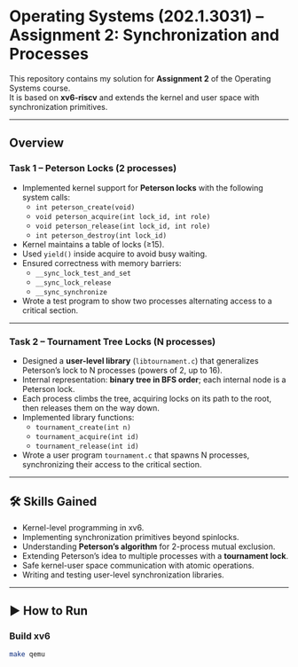 # Operating Systems (202.1.3031) – Assignment 2: Synchronization and Processes

This repository contains my solution for **Assignment 2** of the Operating Systems course.  
It is based on **xv6-riscv** and extends the kernel and user space with synchronization primitives.

---

## Overview

### Task 1 – Peterson Locks (2 processes)
- Implemented kernel support for **Peterson locks** with the following system calls:
  - `int peterson_create(void)`
  - `void peterson_acquire(int lock_id, int role)`
  - `void peterson_release(int lock_id, int role)`
  - `int peterson_destroy(int lock_id)`
- Kernel maintains a table of locks (≥15).  
- Used `yield()` inside acquire to avoid busy waiting.  
- Ensured correctness with memory barriers:
  - `__sync_lock_test_and_set`
  - `__sync_lock_release`
  - `__sync_synchronize`
- Wrote a test program to show two processes alternating access to a critical section.

---

### Task 2 – Tournament Tree Locks (N processes)
- Designed a **user-level library** (`libtournament.c`) that generalizes Peterson’s lock to N processes (powers of 2, up to 16).  
- Internal representation: **binary tree in BFS order**; each internal node is a Peterson lock.  
- Each process climbs the tree, acquiring locks on its path to the root, then releases them on the way down.  
- Implemented library functions:
  - `tournament_create(int n)`
  - `tournament_acquire(int id)`
  - `tournament_release(int id)`
- Wrote a user program `tournament.c` that spawns N processes, synchronizing their access to the critical section.

---

## 🛠️ Skills Gained
- Kernel-level programming in xv6.  
- Implementing synchronization primitives beyond spinlocks.  
- Understanding **Peterson’s algorithm** for 2-process mutual exclusion.  
- Extending Peterson’s idea to multiple processes with a **tournament lock**.  
- Safe kernel-user space communication with atomic operations.  
- Writing and testing user-level synchronization libraries.  

---

## ▶️ How to Run

### Build xv6
```bash
make qemu
